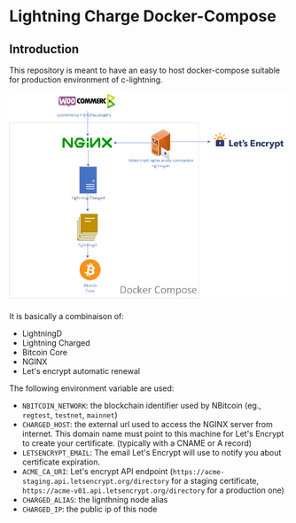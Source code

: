 # Lightning Charge Docker-Compose

## Introduction

This repository is meant to have an easy to host docker-compose suitable for production environment of c-lightning.

![Architecture](img/Architecture.png)

It is basically a combinaison of:

* LightningD
* Lightning Charged
* Bitcoin Core
* NGINX
* Let's encrypt automatic renewal

The following environment variable are used:

* `NBITCOIN_NETWORK`: the blockchain identifier used by NBitcoin (eg., `regtest`, `testnet`, `mainnet`)
* `CHARGED_HOST`: the external url used to access the NGINX server from internet. This domain name must point to this machine for Let's Encrypt to create your certificate. (typically with a CNAME or A record)
* `LETSENCRYPT_EMAIL`: The email Let's Encrypt will use to notify you about certificate expiration.
* `ACME_CA_URI`: Let's encrypt API endpoint (`https://acme-staging.api.letsencrypt.org/directory` for a staging certificate, `https://acme-v01.api.letsencrypt.org/directory` for a production one)
* `CHARGED_ALIAS`: the lignthning node alias
* `CHARGED_IP`: the public ip of this node